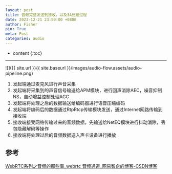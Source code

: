 ```yaml
---
layout: post
title: 音频完整发送到接收，以及3A处理过程
date: 2023-12-21 23:50:00 +0800
author: Fisher
pin: True
meta: Post
categories: audio
---
```



* content
{:toc}

---



![]({{ site.url }}{{ site.baseurl }}/images/audio-flow.assets/audio-pipeline.png)

1. 发起端通过麦克风进行声音采集
2. 发起端将采集到的声音信号输送给APM模块，进行回声消除AEC，噪音抑制NS，自动增益控制处理AGC
3. 发起端将处理之后的数据输送给编码器进行语音压缩编码
4. 发起端将编码后的数据通过RtpRtcp传输模块发送，通过Internet网路传输到接收端
5. 接收端接受网络传输过来的音频数据，先输送给NetEQ模块进行抖动消除，丢包隐藏解码等操作
6. 接收端将处理过后的音频数据送入声卡设备进行播放



## 参考

[WebRTC系列之音频的那些事_webrtc 音频通道_网易智企的博客-CSDN博客](https://blog.csdn.net/netease_im/article/details/107048860)

